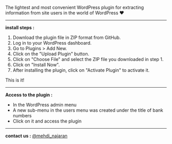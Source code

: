 The lightest and most convenient WordPress plugin for extracting information from site users in the world of WordPress ❤️
<br>

<hr>

<strong>install steps :</strong>
1. Download the plugin file in ZIP format from GitHub.
2. Log in to your WordPress dashboard.
3. Go to Plugins > Add New.
4. Click on the "Upload Plugin" button.
5. Click on "Choose File" and select the ZIP file you downloaded in step 1.
6. Click on "Install Now".
7. After installing the plugin, click on "Activate Plugin" to activate it.

This is it!

<hr>

<strong>Access to the plugin :</strong>
* In the WordPress admin menu
* A new sub-menu in the users menu was created under the title of bank numbers
* Click on it and access the plugin

<hr>

<strong>contact us :</strong>
<a href="https://t.me/Mehdi_najaran" rel="nofollow">@mehdi_najaran</a>
